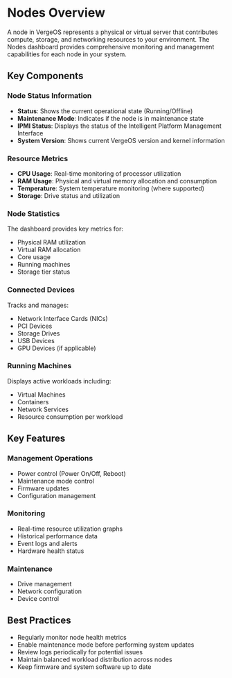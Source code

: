 # Nodes Overview

A node in VergeOS represents a physical or virtual server that contributes compute, storage, and networking resources to your environment. The Nodes dashboard provides comprehensive monitoring and management capabilities for each node in your system.

## Key Components

### Node Status Information
- **Status**: Shows the current operational state (Running/Offline)
- **Maintenance Mode**: Indicates if the node is in maintenance state
- **IPMI Status**: Displays the status of the Intelligent Platform Management Interface
- **System Version**: Shows current VergeOS version and kernel information

### Resource Metrics
- **CPU Usage**: Real-time monitoring of processor utilization
- **RAM Usage**: Physical and virtual memory allocation and consumption
- **Temperature**: System temperature monitoring (where supported)
- **Storage**: Drive status and utilization

### Node Statistics
The dashboard provides key metrics for:
- Physical RAM utilization
- Virtual RAM allocation
- Core usage
- Running machines
- Storage tier status

### Connected Devices
Tracks and manages:
- Network Interface Cards (NICs)
- PCI Devices
- Storage Drives
- USB Devices
- GPU Devices (if applicable)

### Running Machines
Displays active workloads including:
- Virtual Machines
- Containers
- Network Services
- Resource consumption per workload

## Key Features

### Management Operations
- Power control (Power On/Off, Reboot)
- Maintenance mode control
- Firmware updates
- Configuration management

### Monitoring
- Real-time resource utilization graphs
- Historical performance data
- Event logs and alerts
- Hardware health status

### Maintenance
- Drive management
- Network configuration
- Device control

## Best Practices

- Regularly monitor node health metrics
- Enable maintenance mode before performing system updates
- Review logs periodically for potential issues
- Maintain balanced workload distribution across nodes
- Keep firmware and system software up to date
